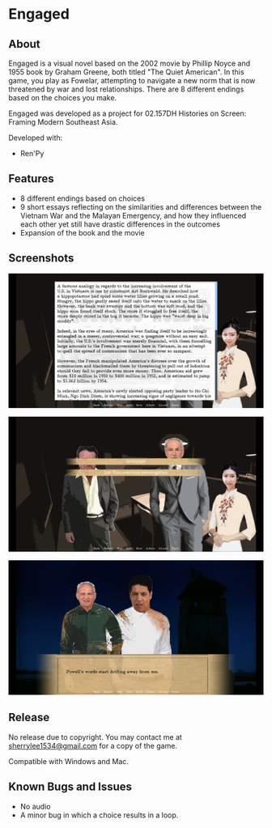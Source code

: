 # Engaged
## About
Engaged is a visual novel based on the 2002 movie by Phillip Noyce and 1955 book by Graham Greene, both titled "The Quiet American".
In this game, you play as Fowelar, attempting to navigate a new norm that is now threatened by war and lost relationships. There are 8 different endings based on the choices you make.

Engaged was developed as a project for 02.157DH Histories on Screen: Framing Modern Southeast Asia.

Developed with:
* Ren'Py

## Features
* 8 different endings based on choices
* 9 short essays reflecting on the similarities and differences between the Vietnam War and the Malayan Emergency, and how they influenced each other yet still have drastic differences in 
the outcomes
* Expansion of the book and the movie

## Screenshots
<p align="center">
  <img src="screenshots/engaged_ss1.png" >
</p>
<p align="center">
  <img src="screenshots/engaged_ss2.png" >
</p>
<p align="center">
  <img src="screenshots/engaged_ss3.png" >
</p>

## Release
No release due to copyright. You may contact me at sherrylee1534@gmail.com for a copy of the game.

Compatible with Windows and Mac.

## Known Bugs and Issues
* No audio
* A minor bug in which a choice results in a loop.

